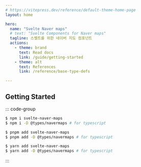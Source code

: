 ```yaml
---
# https://vitepress.dev/reference/default-theme-home-page
layout: home

hero:
  name: "Svelte Naver maps"
  # text: "Svelte Components for Naver maps"
  tagline: 스벨트를 위한 네이버 지도 컴포넌트
  actions:
    - theme: brand
      text: Read docs
      link: /guide/getting-started
    - theme: alt
      text: References
      link: /reference/base-type-defs

---
```

## Getting Started

::: code-group

```sh [npm]
$ npm i svelte-naver-maps
$ npm i -D @types/navermaps # for typescript
```

```sh [pnpm]
$ pnpm add svelte-naver-maps
$ pnpm add -D @types/navermaps # for typescript
```

```sh [yarn]
$ yarn add svelte-naver-maps
$ yarn add -D @types/navermaps # for typescript
```
:::